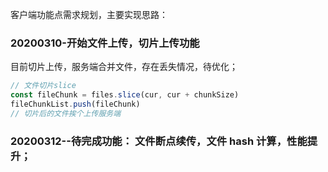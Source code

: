 客户端功能点需求规划，主要实现思路：

### 20200310-开始文件上传，切片上传功能

目前切片上传，服务端合并文件，存在丢失情况，待优化；

```js
// 文件切片slice
const fileChunk = files.slice(cur, cur + chunkSize)
fileChunkList.push(fileChunk)
// 切片后的文件挨个上传服务端

```

### 20200312--待完成功能： 文件断点续传，文件 hash 计算，性能提升；

